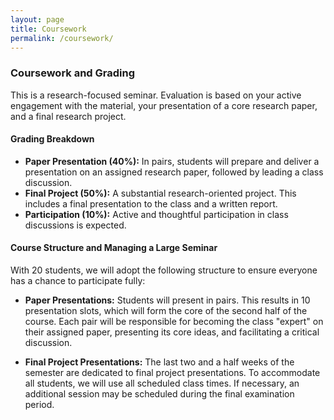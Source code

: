 ```yaml
---
layout: page
title: Coursework
permalink: /coursework/
---
```


### Coursework and Grading

This is a research-focused seminar. Evaluation is based on your active engagement with the material, your presentation of a core research paper, and a final research project.

#### Grading Breakdown

  * **Paper Presentation (40%):** In pairs, students will prepare and deliver a presentation on an assigned research paper, followed by leading a class discussion.
  * **Final Project (50%):** A substantial research-oriented project. This includes a final presentation to the class and a written report.
  * **Participation (10%):** Active and thoughtful participation in class discussions is expected.

#### Course Structure and Managing a Large Seminar

With 20 students, we will adopt the following structure to ensure everyone has a chance to participate fully:

  * **Paper Presentations:** Students will present in pairs. This results in 10 presentation slots, which will form the core of the second half of the course. Each pair will be responsible for becoming the class "expert" on their assigned paper, presenting its core ideas, and facilitating a critical discussion.

  * **Final Project Presentations:** The last two and a half weeks of the semester are dedicated to final project presentations. To accommodate all students, we will use all scheduled class times. If necessary, an additional session may be scheduled during the final examination period.
  